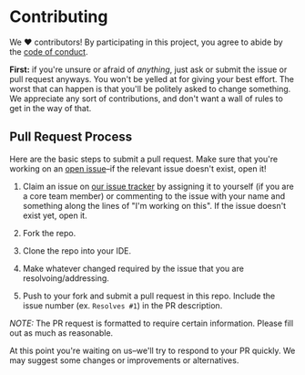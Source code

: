 # Contributing

We ♥ contributors! By participating in this project, you agree to abide by the [code of conduct](https://github.com/saramccombs/pet-minder/CODE-OF-CONDUCT.md).

**First:** if you're unsure or afraid of *anything*, just ask or submit the issue or pull request anyways. You won't be yelled at for giving your best effort. The worst that can happen is that you'll be politely asked to change something. We appreciate any sort of contributions, and don't want a wall of rules to get in the way of that.

## Pull Request Process

Here are the basic steps to submit a pull request. Make sure that you're working
on an [open issue]–if the relevant issue doesn't exist, open it!

[open issue]: https://github.com/saramccombs/pet-minder/issues

1. Claim an issue on [our issue tracker][open issue] by assigning it to yourself
   (if you are a core team member) or commenting to the issue with your name and something along the lines of "I'm working on this". If the issue doesn't exist yet, open it.

2. Fork the repo.

3. Clone the repo into your IDE.

4. Make whatever changed required by the issue that you are resolvoing/addressing.

5. Push to your fork and submit a pull request in this repo. Include the issue number
   (ex. `Resolves #1`) in the PR description. 
   
*NOTE:* The PR request is formatted to require certain information. Please fill out as much as reasonable. 

At this point you're waiting on us–we'll try to respond to your PR quickly.
We may suggest some changes or improvements or alternatives.